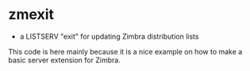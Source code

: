 # zmexit

- a LISTSERV "exit" for updating Zimbra distribution lists

This code is here mainly because it is a nice example on how to make a basic server extension for Zimbra.
